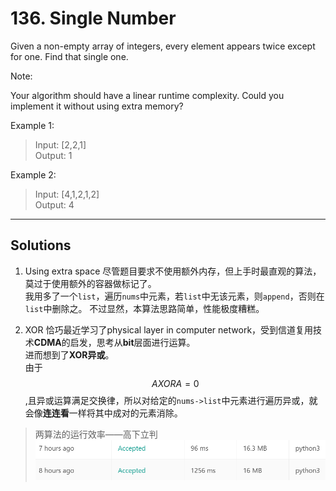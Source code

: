 # 136. Single Number
Given a non-empty array of integers, every element appears twice except for one. Find that single one.

Note:

Your algorithm should have a linear runtime complexity. Could you implement it without using extra memory?

Example 1:

> Input: [2,2,1]  
Output: 1

Example 2:

> Input: [4,1,2,1,2]  
Output: 4

---
## Solutions
1. Using extra space
尽管题目要求不使用额外内存，但上手时最直观的算法，莫过于使用额外的容器做标记了。  
我用多了一个`list`，遍历`nums`中元素，若`list`中无该元素，则`append`，否则在`list`中删除之。
不过显然，本算法思路简单，性能极度糟糕。

2. XOR
恰巧最近学习了physical layer in computer network，受到信道复用技术**CDMA**的启发，思考从**bit**层面进行运算。  
进而想到了**XOR异或**。  
由于$$A XOR A =0$$,且异或运算满足交换律，所以对给定的`nums->list`中元素进行遍历异或，就会像**连连看**一样将其中成对的元素消除。

> 两算法的运行效率——高下立判
> ![ranking result](136SingleNumber.png)